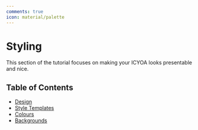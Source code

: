 ```yaml
---
comments: true
icon: material/palette
---
```


# Styling
This section of the tutorial focuses on making your ICYOA looks presentable and
nice.

## Table of Contents

* [Design](./design/)
* [Style Templates](./style-templates/)
* [Colours](./colours/)
* [Backgrounds](./backgrounds/)

<!-- BUFFER -->